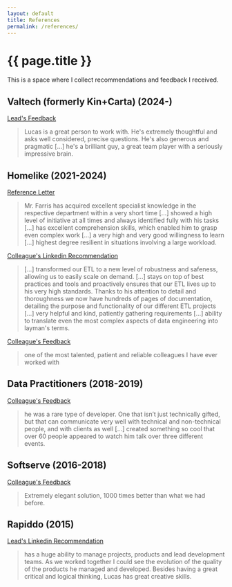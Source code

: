```yaml
---
layout: default
title: References
permalink: /references/
---
```


# {{ page.title }}

This is a space where I collect recommendations and feedback I received.

## Valtech (formerly Kin+Carta) (2024-)


<a href="./kc_feedback.png" target="_blank">Lead's Feedback</a> 

> Lucas is a great person to work with. He's extremely thoughtful and asks well considered, precise questions. He's also generous and pragmatic [...] he's a brilliant guy, a great team player with a seriously impressive brain.

## Homelike (2021-2024)

<a href="./homelike.pdf" target="_blank">Reference Letter</a> 

> Mr. Farris has acquired excellent specialist knowledge in the respective department within a
very short time [...] showed a high level of initiative at all times and always identified fully with his tasks
[...] has excellent comprehension skills, which enabled him to grasp even complex work [...] a very high and
very good willingness to learn [...] highest degree resilient in situations involving a large workload.

<a href="https://www.linkedin.com/in/lucas-farris" target="_blank">Colleague's Linkedin Recommendation</a>

> [...] transformed our ETL to a new level of robustness and safeness, allowing us to easily scale on demand. [...] stays on top of best practices and tools and proactively ensures that our ETL lives up to his very high standards. Thanks to his attention to detail and thoroughness we now have hundreds of pages of documentation, detailing the purpose and functionality of our different ETL projects [...] very helpful and kind, patiently gathering requirements [...] ability to translate even the most complex aspects of data engineering into layman's terms.

<a href="./hl_feedback.jpeg" target="_blank">Colleague's Feedback</a>

> one of the most talented, patient and reliable colleagues I have ever worked with 


## Data Practitioners (2018-2019)

<a href="https://www.recruitingbrainfood.com/the-best-i-ever-worked-with-gui-lozano/" target="_blank">Colleague's Feedback</a>

> he was a rare type of developer. One that isn’t just technically gifted, but that can communicate very well with technical and non-technical people, and with clients as well [...] created something so cool that over 60 people appeared to watch him talk over three different events.


## Softserve (2016-2018)

<a href="./ss_refactor.jpg" target="_blank">Colleague's Feedback</a>

> Extremely elegant solution, 1000 times better than what we had before.


## Rapiddo (2015)

<a href="https://www.linkedin.com/in/lucas-farris" target="_blank">Lead's Linkedin Recommendation</a>

> has a huge ability to manage projects, products and lead development teams. As we worked together I could see the evolution of the quality of the products he managed and developed. Besides having a great critical and logical thinking, Lucas has great creative skills.